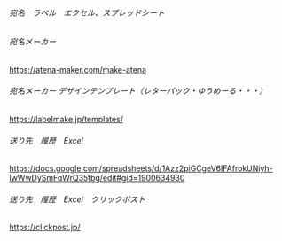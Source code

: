 
###### 宛名　ラベル　エクセル、スプレッドシート

###### 宛名メーカー
https://atena-maker.com/make-atena
###### 宛名メーカー デザインテンプレート（レターパック・ゆうめーる・・・）
https://labelmake.jp/templates/

###### 送り先　履歴　Excel
https://docs.google.com/spreadsheets/d/1Azz2piGCgeV6IFAfrokUNiyh-lwWwDySmFqWrQ35tbg/edit#gid=1900634930
###### 送り先　履歴　Excel　クリックポスト
https://clickpost.jp/















######
######
######



```
```

```
```

```
```




